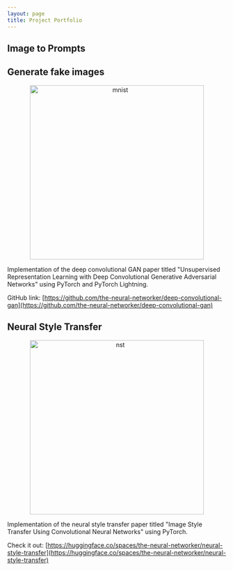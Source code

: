```yaml
---
layout: page
title: Project Portfolio
---
```

## Image to Prompts

## Generate fake images

<p align="center">
<img src="{{ '/' | relative_url }}assets/img/result_mnist.png" alt="mnist" width="400"/>
</p>

Implementation of the deep convolutional GAN paper titled "Unsupervised Representation Learning with Deep Convolutional Generative Adversarial Networks" using PyTorch and PyTorch Lightning. 

GitHub link: [https://github.com/the-neural-networker/deep-convolutional-gan](https://github.com/the-neural-networker/deep-convolutional-gan)

## Neural Style Transfer

<p align="center">
<img src="{{ '/' | relative_url }}assets/img/result_collage.png" alt="nst" width="400"/>
</p>

Implementation of the neural style transfer paper titled "Image Style Transfer Using Convolutional Neural Networks" using PyTorch. 

Check it out: [https://huggingface.co/spaces/the-neural-networker/neural-style-transfer](https://huggingface.co/spaces/the-neural-networker/neural-style-transfer)